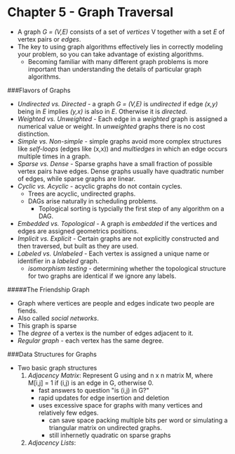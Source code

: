 Chapter 5 - Graph Traversal
===

- A graph *G = (V,E)* consists of a set of *vertices* V together with a set *E* of vertex pairs or *edges*.
- The key to using graph algorithms effectively lies in correctly modeling your problem, so you can take advantage of existing algorithms.
	- Becoming familiar with many different graph problems is more important than understanding the details of particular graph algorithms.

###Flavors of Graphs

- *Undirected vs. Directed* - a graph *G = (V,E)* is *undirected* if edge *(x,y)* being in *E* implies *(y,x)* is also in *E*.  Otherwise it is *directed*.
- *Weighted vs. Unweighted* - Each edge in a *weighted* graph is assigned a numerical value or weight.  In *unweighted* graphs there is no cost distinction.
- *Simple vs. Non-simple* - simple graphs avoid more complex structures like *self-loops* (edges like (x,x)) and *multiedges* in which an edge occurs multiple times in a graph.
- *Sparse vs. Dense* - Sparse graphs have a small fraction of possible vertex pairs have edges.  Dense graphs usually have quadtratic number of edges, while sparse graphs are linear.
- *Cyclic vs. Acyclic* - acyclic graphs do not contain cycles.
	- Trees are acyclic, undirected graphs.
	- DAGs arise naturally in scheduling problems.
		- Toplogical sorting is typcially the first step of any algorithm on a DAG.
- *Embedded vs. Topological* - A graph is *embedded* if the vertices and edges are assigned geometrics positions.
- *Implicit vs. Explicit* - Certain graphs are not explicitly constructed and then traversed, but built as they are used.
- *Labeled vs. Unlabeled* - Each vertex is assigned a unique name or identifier in a *labeled* graph.
	- *isomorphism testing* - determining whether the topological structure for two graphs are identical if we ignore any labels.

#####The Friendship Graph
- Graph where vertices are people and edges indicate two people are fiends.
- Also called *social networks*.
- This graph is sparse
- The *degree* of a vertex is the number of edges adjacent to it.
- *Regular graph* - each vertex has the same degree.

###Data Structures for Graphs
- Two basic graph structures
	1. *Adjacency Matrix*:  Represent G using and n x n matrix M, where M[i,j] = 1 if (i,j) is an edge in G, otherwise 0.
		- fast answers to question "is (i,j) in G?"
		- rapid updates for edge insertion and deletion
		- uses excessive space for graphs with many vertices and relatively few edges.
			- can save space packing multiple bits per word or simulating a triangular matrix on undirected graphs.
			- still inhernetly quadratic on sparse graphs
	2. *Adjacency Lists*:  